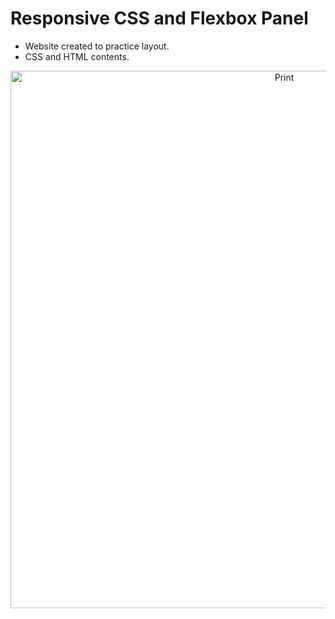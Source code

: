 # Responsive CSS and Flexbox Panel

- Website created to practice layout.
- CSS and HTML contents.

<p align="center">
<img width="860" alt="Print" src="https://github.com/AneteSayuri/JogoDaVelha/assets/108950909/86e2279e-4ecb-436f-b745-af1bceb316c9">
</p>
